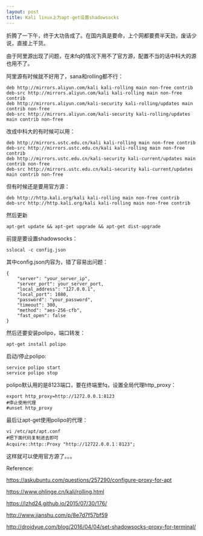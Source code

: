 ```yaml
---
layout: post
title: Kali linux上为apt-get设置shadowsocks
---
```


折腾了一下午，终于大功告成了。在国内真是要命，上个网都要费半天劲，废话少说，直接上干货。

由于阿里源出现了问题，在未fq的情况下用不了官方源，配置不当的话中科大的源也用不了。

阿里源有时候就不好用了，sana和rolling都不行：

<!--more-->
```
deb http://mirrors.aliyun.com/kali kali-rolling main non-free contrib
deb-src http://mirrors.aliyun.com/kali kali-rolling main non-free contrib
deb http://mirrors.aliyun.com/kali-security kali-rolling/updates main contrib non-free
deb-src http://mirrors.aliyun.com/kali-security kali-rolling/updates main contrib non-free
```

改成中科大的有时候可以用：
```
deb http://mirrors.ustc.edu.cn/kali kali-rolling main non-free contrib
deb-src http://mirrors.ustc.edu.cn/kali kali-rolling main non-free contrib
deb http://mirrors.ustc.edu.cn/kali-security kali-current/updates main contrib non-free
deb-src http://mirrors.ustc.edu.cn/kali-security kali-current/updates main contrib non-free
```

但有时候还是要用官方源：
```
deb http://http.kali.org/kali kali-rolling main non-free contrib
deb-src http://http.kali.org/kali kali-rolling main non-free contrib
```
然后更新
```
apt-get update && apt-get upgrade && apt-get dist-upgrade
```

前提是要设置shadowsocks：
```
sslocal -c config.json
```

其中config.json内容为，错了容易出问题：
```
{
    "server": "your_server_ip",
    "server_port": your_server_port,
    "local_address": "127.0.0.1",
    "local_port": 1080,
    "password": "your_password",
    "timeout": 300,
    "method": "aes-256-cfb",
    "fast_open": false
}
```

然后还要安装polipo，端口转发：
```
apt-get install polipo
```

启动/停止polipo:
```
service polipo start
service polipo stop
```

polipo默认用的是8123端口，要在终端里fq，设置全局代理http_proxy：
```
export http_proxy=http://1272.0.0.1:8123
#停止使用代理
#unset http_proxy
```

最后让apt-get使用polipo的代理：
```
vi /etc/apt/apt.conf
#把下面代码复制进去即可
Acquire::http::Proxy "http://12722.0.0.1：8123";
```

这样就可以使用官方源了。。。


Reference:

https://askubuntu.com/questions/257290/configure-proxy-for-apt

https://www.ohlinge.cn/kali/rolling.html

https://lzhd24.github.io/2015/07/30/176/

http://www.jianshu.com/p/8e7d7f57bf59

http://droidyue.com/blog/2016/04/04/set-shadowsocks-proxy-for-terminal/